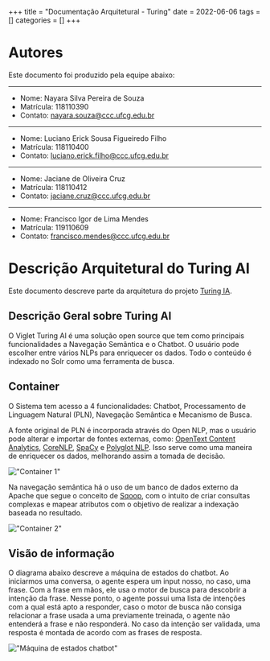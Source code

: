 +++
title = "Documentação Arquitetural - Turing"
date = 2022-06-06
tags = []
categories = []
+++

# Autores

Este documento foi produzido pela equipe abaixo:

---
- Nome: Nayara Silva Pereira de Souza
- Matrícula: 118110390
- Contato: nayara.souza@ccc.ufcg.edu.br
---
- Nome: Luciano Erick Sousa Figueiredo Filho
- Matrícula: 118110400
- Contato: luciano.erick.filho@ccc.ufcg.edu.br
---
- Nome: Jaciane de Oliveira Cruz
- Matrícula: 118110412
- Contato: jaciane.cruz@ccc.ufcg.edu.br
---
- Nome: Francisco Igor de Lima Mendes
- Matrícula: 119110609
- Contato: francisco.mendes@ccc.ufcg.edu.br

# Descrição Arquitetural do Turing AI

Este documento descreve parte da arquitetura do projeto [Turing IA](https://github.com/openturing/turing).

## Descrição Geral sobre Turing AI

O Viglet Turing AI é uma solução open source que tem como principais funcionalidades a Navegação Semântica e o Chatbot. O usuário pode escolher entre vários NLPs para enriquecer os dados. Todo o conteúdo é indexado no Solr como uma ferramenta de busca.

## Container

O Sistema tem acesso a 4 funcionalidades: Chatbot, Processamento de Linguagem Natural (PLN), Navegação Semântica e Mecanismo de Busca.

A fonte original de PLN é incorporada através do Open NLP, mas o usuário pode alterar e importar de fontes externas, como: [OpenText Content Analytics](https://www.opentext.com/), [CoreNLP](https://stanfordnlp.github.io/CoreNLP/), [SpaCy](https://spacy.io) e [Polyglot NLP](https://polyglot.readthedocs.io). Isso serve como uma maneira de enriquecer os dados, melhorando assim a tomada de decisão.

!["Container 1"](https://raw.githubusercontent.com/nayarasps/arqsoft-blog/nayara.souza/content/posts/turing/container-1.png)

Na navegação semântica há o uso de um banco de dados externo da Apache que segue o conceito de [Sqoop](https://sqoop.apache.org), com o intuito de criar consultas complexas e mapear atributos com o objetivo de realizar a indexação baseada no resultado.

!["Container 2"](https://raw.githubusercontent.com/nayarasps/arqsoft-blog/nayara.souza/content/posts/turing/container-2.png)

## Visão de informação

O diagrama abaixo descreve a máquina de estados do chatbot. Ao iniciarmos uma conversa, o agente espera um input nosso, no caso, uma frase. Com a frase em mãos, ele usa o motor de busca para descobrir a intenção da frase. Nesse ponto, o agente possui uma lista de intenções com a qual está apto a responder, caso o motor de busca não consiga relacionar a frase usada a uma previamente treinada, o agente não entenderá a frase e não responderá. No caso da intenção ser validada, uma resposta é montada de acordo com as frases de resposta.

!["Máquina de estados chatbot"](https://raw.githubusercontent.com/nayarasps/arqsoft-blog/nayara.souza/content/posts/turing/maquina_de_estados_chatbot.png)